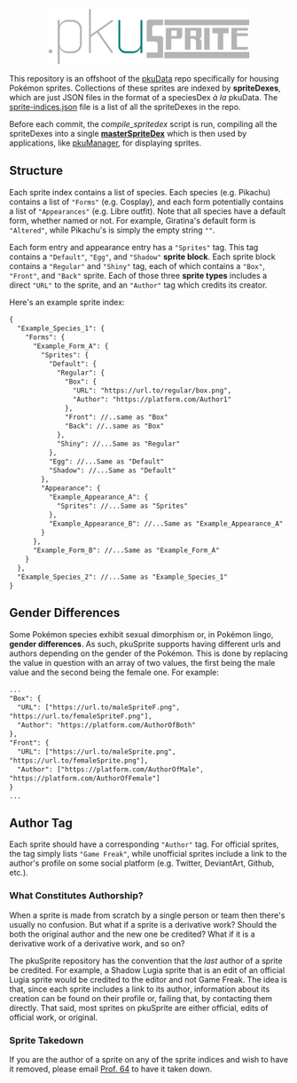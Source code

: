 <p align="center">
  <img src="logo.svg" height="100px"/>
</p>

This repository is an offshoot of the [pkuData](https://github.com/project-pku/pkuData) repo specifically for housing Pokémon sprites. Collections of these sprites are indexed by **spriteDexes**, which are just JSON files in the format of a speciesDex *à la* pkuData. The [sprite-indices.json](sprite-indices.json) file is a list of all the spriteDexes in the repo.

Before each commit, the *compile_spritedex* script is run, compiling all the spriteDexes into a single [**masterSpriteDex**](masterSpriteDex.json) which is then used by applications, like [pkuManager](https://github.com/project-pku/pkuManager), for displaying sprites.

## Structure
Each sprite index contains a list of species. Each species (e.g. Pikachu) contains a list of `"Forms"` (e.g. Cosplay), and each form potentially contains a list of `"Appearances"` (e.g. Libre outfit). Note that all species have a default form, whether named or not. For example, Giratina's default form is `"Altered"`, while Pikachu's is simply the empty string `""`.

Each form entry and appearance entry has a `"Sprites"` tag. This tag contains a `"Default"`, `"Egg"`, and `"Shadow"` **sprite block**. Each sprite block contains a `"Regular"` and `"Shiny"` tag, each of which contains a `"Box"`, `"Front"`, and `"Back"` sprite. Each of those three **sprite types** includes a direct `"URL"` to the sprite, and an `"Author"` tag which credits its creator.

Here's an example sprite index:

```jsonc
{
  "Example_Species_1": {
    "Forms": {
      "Example_Form_A": {
        "Sprites": {
          "Default": {
            "Regular": {
              "Box": {
                "URL": "https://url.to/regular/box.png",
                "Author": "https://platform.com/Author1"
              },
              "Front": //..same as "Box"
              "Back": //..same as "Box"
            },
            "Shiny": //...Same as "Regular"
          },
          "Egg": //...Same as "Default"
          "Shadow": //...Same as "Default"
        },
        "Appearance": {
          "Example_Appearance_A": {
            "Sprites": //...Same as "Sprites"
          },
          "Example_Appearance_B": //...Same as "Example_Appearance_A"
        }
      },
      "Example_Form_B": //...Same as "Example_Form_A"
    }
  },
  "Example_Species_2": //...Same as "Example_Species_1"
}
```

## Gender Differences
Some Pokémon species exhibit sexual dimorphism or, in Pokémon lingo, **gender differences**. As such, pkuSprite supports having different urls and authors depending on the gender of the Pokémon. This is done by replacing the value in question with an array of two values, the first being the male value and the second being the female one. For example:
```jsonc
...
"Box": {
  "URL": ["https://url.to/maleSpriteF.png", "https://url.to/femaleSpriteF.png"],
  "Author": "https://platform.com/AuthorOfBoth"
},
"Front": {
  "URL": ["https://url.to/maleSprite.png", "https://url.to/femaleSprite.png"],
  "Author": ["https://platform.com/AuthorOfMale", "https://platform.com/AuthorOfFemale"]
}
...
```

## Author Tag
Each sprite should have a corresponding `"Author"` tag. For official sprites, the tag simply lists `"Game Freak"`, while unofficial sprites include a link to the author's profile on some social platform (e.g. Twitter, DeviantArt, Github, etc.).

### What Constitutes Authorship?
When a sprite is made from scratch by a single person or team then there's usually no confusion. But what if a sprite is a derivative work? Should the both the original author and the new one be credited? What if it is a derivative work of a derivative work, and so on?

The pkuSprite repository has the convention that the *last* author of a sprite be credited. For example, a Shadow Lugia sprite that is an edit of an official Lugia sprite would be credited to the editor and not Game Freak. The idea is that, since each sprite includes a link to its author, information about its creation can be found on their profile or, failing that, by contacting them directly. That said, most sprites on pkuSprite are either official, edits of official work, or original.

### Sprite Takedown
If you are the author of a sprite on any of the sprite indices and wish to have it removed, please email [Prof. 64](mailto:prof64.pku@gmail.com?subject=[pkuSprite]%20Takedown%20Request) to have it taken down.